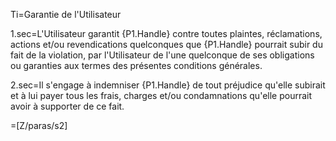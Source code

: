 Ti=Garantie de l'Utilisateur

1.sec=L'Utilisateur garantit {P1.Handle} contre toutes plaintes, réclamations, actions et/ou revendications quelconques que {P1.Handle} pourrait subir du fait de la violation, par l'Utilisateur de l'une quelconque de ses obligations ou garanties aux termes des présentes conditions générales.

2.sec=Il s'engage à indemniser {P1.Handle} de tout préjudice qu'elle subirait et à lui payer tous les frais, charges et/ou condamnations qu'elle pourrait avoir à supporter de ce fait.

=[Z/paras/s2]
